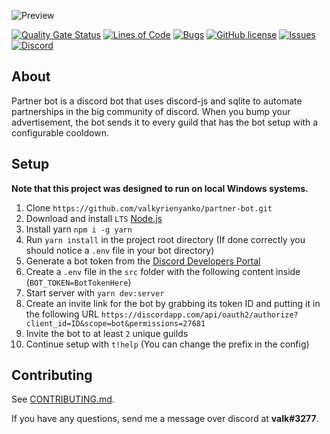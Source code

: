 ![Preview](https://i.gyazo.com/6fe2e372a70364f9cee3d2a96af1ddaf.png)

[![Quality Gate Status](https://sonarcloud.io/api/project_badges/measure?project=valkyrienyanko_partner-bot&metric=alert_status)](https://sonarcloud.io/dashboard?id=valkyrienyanko_partner-bot)
[![Lines of Code](https://sonarcloud.io/api/project_badges/measure?project=valkyrienyanko_partner-bot&metric=ncloc)](https://sonarcloud.io/dashboard?id=valkyrienyanko_partner-bot)
[![Bugs](https://sonarcloud.io/api/project_badges/measure?project=valkyrienyanko_partner-bot&metric=bugs)](https://sonarcloud.io/dashboard?id=valkyrienyanko_partner-bot)
[![GitHub license](https://img.shields.io/github/license/valkyrienyanko/partner-bot?color=brightgreen)](https://github.com/valkyrienyanko/partner-bot/blob/master/LICENSE)
[![Issues](https://img.shields.io/github/issues/valkyrienyanko/partner-bot)](https://github.com/valkyrienyanko/partner-bot/issues)
[![Discord](https://img.shields.io/discord/453710350454620160.svg)](https://discordapp.com/invite/N9QVxbM)

## About
Partner bot is a discord bot that uses discord-js and sqlite to automate partnerships in the big community of discord. When you bump your advertisement, the bot sends it to every guild that has the bot setup with a configurable cooldown.

## Setup
**Note that this project was designed to run on local Windows systems.**
1. Clone `https://github.com/valkyrienyanko/partner-bot.git`
2. Download and install `LTS` [Node.js](https://nodejs.org/en/)
3. Install yarn `npm i -g yarn`
4. Run `yarn install` in the project root directory (If done correctly you should notice a `.env` file in your bot directory)
5. Generate a bot token from the [Discord Developers Portal](https://discordapp.com/developers/applications/)
6. Create a `.env` file in the `src` folder with the following content inside (`BOT_TOKEN=BotTokenHere`)
7. Start server with `yarn dev:server`
8. Create an invite link for the bot by grabbing its token ID and putting it in the following URL `https://discordapp.com/api/oauth2/authorize?client_id=ID&scope=bot&permissions=27681`
9. Invite the bot to at least `2` unique guilds
10. Continue setup with `t!help` (You can change the prefix in the config)

## Contributing
See [CONTRIBUTING.md](https://github.com/valkyrienyanko/partner-bot/blob/master/.github/CONTRIBUTING.md).

If you have any questions, send me a message over discord at **valk#3277**.
